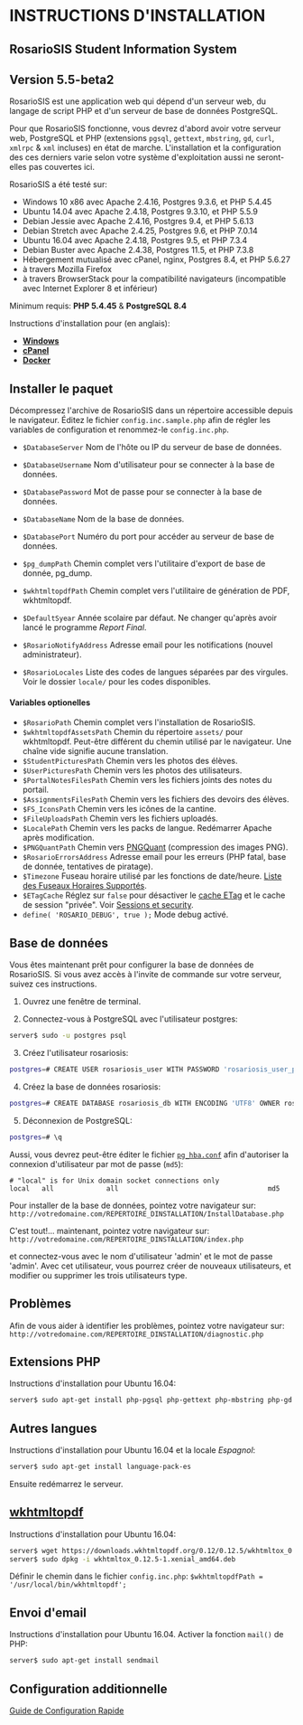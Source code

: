 # INSTRUCTIONS D'INSTALLATION

## RosarioSIS Student Information System

Version 5.5-beta2
-------------

RosarioSIS est une application web qui dépend d'un serveur web, du langage de script PHP et d'un serveur de base de données PostgreSQL.

Pour que RosarioSIS fonctionne, vous devrez d'abord avoir votre serveur web, PostgreSQL et PHP (extensions `pgsql`, `gettext`, `mbstring`, `gd`, `curl`, `xmlrpc` & `xml` incluses) en état de marche. L'installation et la configuration des ces derniers varie selon votre système d'exploitation aussi ne seront-elles pas couvertes ici.

RosarioSIS a été testé sur:

- Windows 10 x86 avec Apache 2.4.16, Postgres 9.3.6, et PHP 5.4.45
- Ubuntu 14.04 avec Apache 2.4.18, Postgres 9.3.10, et PHP 5.5.9
- Debian Jessie avec Apache 2.4.16, Postgres 9.4, et PHP 5.6.13
- Debian Stretch avec Apache 2.4.25, Postgres 9.6, et PHP 7.0.14
- Ubuntu 16.04 avec Apache 2.4.18, Postgres 9.5, et PHP 7.3.4
- Debian Buster avec Apache 2.4.38, Postgres 11.5, et PHP 7.3.8
- Hébergement mutualisé avec cPanel, nginx, Postgres 8.4, et PHP 5.6.27
- à travers Mozilla Firefox
- à travers BrowserStack pour la compatibilité navigateurs (incompatible avec Internet Explorer 8 et inférieur)

Minimum requis: **PHP 5.4.45** & **PostgreSQL 8.4**

Instructions d'installation pour (en anglais):

- [**Windows**](https://gitlab.com/francoisjacquet/rosariosis/wikis/How-to-install-RosarioSIS-on-Windows)
- [**cPanel**](https://gitlab.com/francoisjacquet/rosariosis/wikis/How-to-install-RosarioSIS-on-cPanel)
- [**Docker**](https://github.com/francoisjacquet/docker-rosariosis)


Installer le paquet
-------------------

Décompressez l'archive de RosarioSIS dans un répertoire accessible depuis le navigateur. Éditez le fichier `config.inc.sample.php` afin de régler les variables de configuration et renommez-le `config.inc.php`.

- `$DatabaseServer` Nom de l'hôte ou IP du serveur de base de données.
- `$DatabaseUsername` Nom d'utilisateur pour se connecter à la base de données.
- `$DatabasePassword` Mot de passe pour se connecter à la base de données.
- `$DatabaseName` Nom de la base de données.
- `$DatabasePort` Numéro du port pour accéder au serveur de base de données.

- `$pg_dumpPath` Chemin complet vers l'utilitaire d'export de base de donnée, pg_dump.
- `$wkhtmltopdfPath` Chemin complet vers l'utilitaire de génération de PDF, wkhtmltopdf.

- `$DefaultSyear` Année scolaire par défaut. Ne changer qu'après avoir lancé le programme _Report Final_.
- `$RosarioNotifyAddress` Adresse email pour les notifications (nouvel administrateur).
- `$RosarioLocales` Liste des codes de langues séparées par des virgules. Voir le dossier `locale/` pour les codes disponibles.

#### Variables optionelles

- `$RosarioPath` Chemin complet vers l'installation de RosarioSIS.
- `$wkhtmltopdfAssetsPath` Chemin du répertoire `assets/` pour wkhtmltopdf. Peut-être différent du chemin utilisé par le navigateur. Une chaîne vide signifie aucune translation.
- `$StudentPicturesPath` Chemin vers les photos des élèves.
- `$UserPicturesPath` Chemin vers les photos des utilisateurs.
- `$PortalNotesFilesPath` Chemin vers les fichiers joints des notes du portail.
- `$AssignmentsFilesPath` Chemin vers les fichiers des devoirs des élèves.
- `$FS_IconsPath` Chemin vers les icônes de la cantine.
- `$FileUploadsPath` Chemin vers les fichiers uploadés.
- `$LocalePath` Chemin vers les packs de langue. Redémarrer Apache après modification.
- `$PNGQuantPath` Chemin vers [PNGQuant](https://pngquant.org/) (compression des images PNG).
- `$RosarioErrorsAddress` Adresse email pour les erreurs (PHP fatal, base de donnée, tentatives de piratage).
- `$Timezone` Fuseau horaire utilisé par les fonctions de date/heure. [Liste des Fuseaux Horaires Supportés](http://php.net/manual/fr/timezones.php).
- `$ETagCache` Réglez sur `false` pour désactiver le [cache ETag](https://fr.wikipedia.org/wiki/Balise-entit%C3%A9_ETag_HTTP) et le cache de session "privée". Voir [Sessions et security](https://secure.php.net/manual/fr/session.security.php).
- `define( 'ROSARIO_DEBUG', true );` Mode debug activé.


Base de données
---------------

Vous êtes maintenant prêt pour configurer la base de données de RosarioSIS. Si vous avez accès à l'invite de commande sur votre serveur, suivez ces instructions.

1. Ouvrez une fenêtre de terminal.

2. Connectez-vous à PostgreSQL avec l'utilisateur postgres:
```bash
server$ sudo -u postgres psql
```
3. Créez l'utilisateur rosariosis:
```bash
postgres=# CREATE USER rosariosis_user WITH PASSWORD 'rosariosis_user_password';
```
4. Créez la base de données rosariosis:
```bash
postgres=# CREATE DATABASE rosariosis_db WITH ENCODING 'UTF8' OWNER rosariosis_user;
```
5. Déconnexion de PostgreSQL:
```bash
postgres=# \q
```

Aussi, vous devrez peut-être éditer le fichier [`pg_hba.conf`](http://www.postgresql.org/docs/current/static/auth-pg-hba-conf.html) afin d'autoriser la connexion d'utilisateur par mot de passe (`md5`):
```
# "local" is for Unix domain socket connections only
local   all             all                                     md5
```

Pour installer de la base de données, pointez votre navigateur sur: `http://votredomaine.com/REPERTOIRE_DINSTALLATION/InstallDatabase.php`

C'est tout!... maintenant, pointez votre navigateur sur: `http://votredomaine.com/REPERTOIRE_DINSTALLATION/index.php`

et connectez-vous avec le nom d'utilisateur 'admin' et le mot de passe 'admin'. Avec cet utilisateur, vous pourrez créer de nouveaux utilisateurs, et modifier ou supprimer les trois utilisateurs type.


Problèmes
---------

Afin de vous aider à identifier les problèmes, pointez votre navigateur sur: `http://votredomaine.com/REPERTOIRE_DINSTALLATION/diagnostic.php`


Extensions PHP
--------------

Instructions d'installation pour Ubuntu 16.04:
```bash
server$ sudo apt-get install php-pgsql php-gettext php-mbstring php-gd php-curl php-xmlrpc php-xml
```


Autres langues
--------------

Instructions d'installation pour Ubuntu 16.04 et la locale _Espagnol_:
```bash
server$ sudo apt-get install language-pack-es
```
Ensuite redémarrez le serveur.


[wkhtmltopdf](http://wkhtmltopdf.org/)
--------------------------------------

Instructions d'installation pour Ubuntu 16.04:
```bash
server$ wget https://downloads.wkhtmltopdf.org/0.12/0.12.5/wkhtmltox_0.12.5-1.xenial_amd64.deb
server$ sudo dpkg -i wkhtmltox_0.12.5-1.xenial_amd64.deb
```

Définir le chemin dans le fichier `config.inc.php`:
    `$wkhtmltopdfPath = '/usr/local/bin/wkhtmltopdf';`


Envoi d'email
-------------

Instructions d'installation pour Ubuntu 16.04. Activer la fonction `mail()` de PHP:
```bash
server$ sudo apt-get install sendmail
```


Configuration additionnelle
---------------------------

[Guide de Configuration Rapide](https://www.rosariosis.org/fr/quick-setup-guide/)
